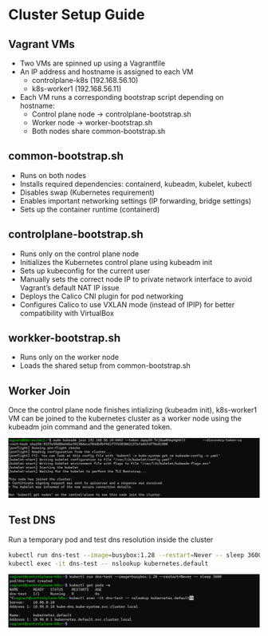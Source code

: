 # Cluster Setup Guide

## Vagrant VMs

- Two VMs are spinned up using a Vagrantfile
- An IP address and hostname is assigned to each VM
  - controlplane-k8s (192.168.56.10)
  - k8s-worker1 (192.168.56.11)
- Each VM runs a corresponding bootstrap script depending on hostname:
  - Control plane node → controlplane-bootstrap.sh
  - Worker node → worker-bootstrap.sh
  - Both nodes share common-bootstrap.sh

## common-bootstrap.sh

- Runs on both nodes
- Installs required dependencies: containerd, kubeadm, kubelet, kubectl
- Disables swap (Kubernetes requirement)
- Enables important networking settings (IP forwarding, bridge settings)
- Sets up the container runtime (containerd)

## controlplane-bootstrap.sh

- Runs only on the control plane node
- Initializes the Kubernetes control plane using kubeadm init
- Sets up kubeconfig for the current user
- Manually sets the correct node IP to private network interface to avoid Vagrant’s default NAT IP issue
- Deploys the Calico CNI plugin for pod networking
- Configures Calico to use VXLAN mode (instead of IPIP) for better compatibility with VirtualBox

## workker-bootstrap.sh

- Runs only on the worker node
- Loads the shared setup from common-bootstrap.sh

## Worker Join

Once the control plane node finishes intializing (kubeadm init), k8s-worker1 VM can be joined to the kubernetes cluster as a worker node using the kubeadm join command and the generated token.

![join](assets/kubeadm-join-worker.png)

## Test DNS

Run a temporary pod and test dns resolution inside the cluster

```bash
kubectl run dns-test --image=busybox:1.28 --restart=Never -- sleep 3600
kubectl exec -it dns-test -- nslookup kubernetes.default
```

![dns-test](assets/dns-test.png)
